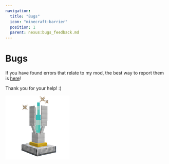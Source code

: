 ```yaml
---
navigation:
  title: "Bugs"
  icon: "minecraft:barrier"
  position: 1
  parent: nexus:bugs_feedback.md
---
```


# Bugs

If you have found errors that relate to my mod, the best way to report them is [here](https://legacy.curseforge.com/minecraft/mc-mods/nexus-battle-mode/issues)! 

Thank you for your help! :)

![](nexus.png)

